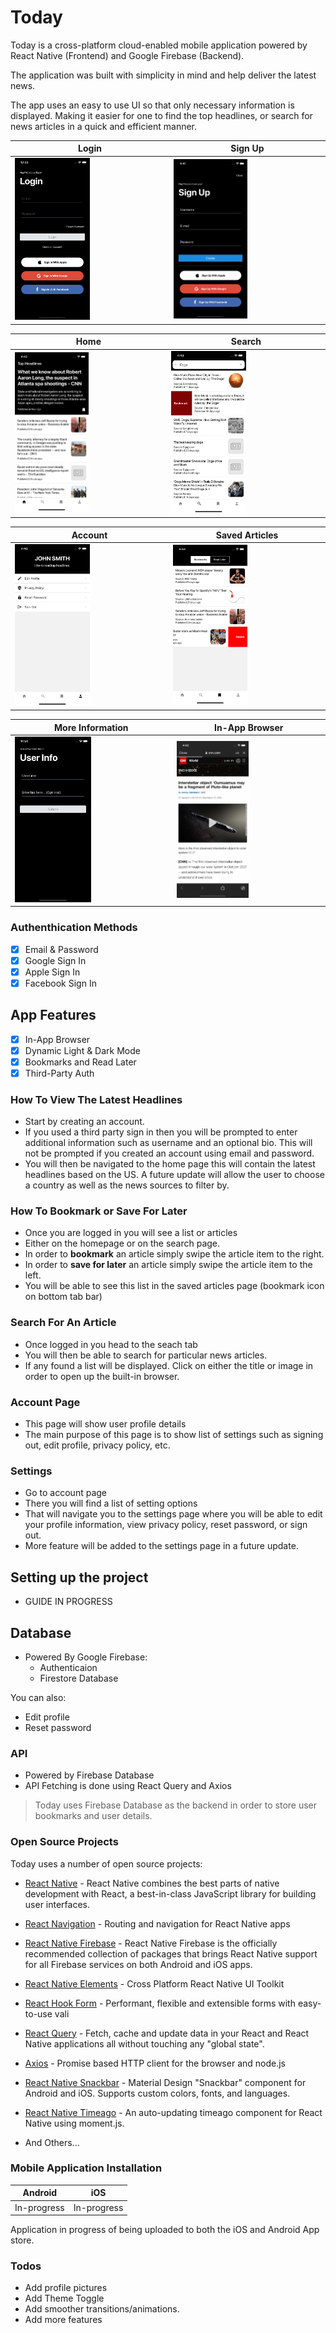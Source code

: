 # Today

Today is a cross-platform cloud-enabled mobile application powered by React Native (Frontend) and Google Firebase (Backend).

The application was built with simplicity in mind and help deliver the latest news. 

The app uses an easy to use UI so that only necessary information is displayed. Making it easier for one to find the top headlines, or search for news articles in a quick and efficient manner. 

| Login                                      | Sign Up                                     |
| ------------------------------------------ | ------------------------------------------- |
| <img src="images/Login.png" width="50%" /> | <img src="images/SignUp.png" width="50%" /> |

| Home                                          | Search                                          |
| --------------------------------------------- | ----------------------------------------------- |
| <img src="images/Homepage.png" width="50%" /> | <img src="images/SearchPage.png" width="50%" /> |

| Account                                          | Saved Articles                                 |
| ------------------------------------------------ | ---------------------------------------------- |
| <img src="images/AccountPage.png" width="50%" /> | <img src="images/SavedPage.png" width="50%" /> |

| More Information                                     | In-App Browser                                      |
| ---------------------------------------------------- | --------------------------------------------------- |
| <img src="images/MoreInfo.png" width="50%" /> <br /> | <img src="images/In-App-Browser.png" width="50%" /> |



### Authenthication Methods
- [x] Email & Password
- [x] Google Sign In
- [x] Apple Sign In
- [x] Facebook Sign In

## App Features
- [x] In-App Browser
- [x] Dynamic Light & Dark Mode
- [x] Bookmarks and Read Later 
- [x] Third-Party Auth
### How To View The Latest Headlines
  - Start by creating an account.
  - If you used a third party sign in then you will be prompted to enter additional information such as username and an optional bio. This will not be prompted if you created an account using email and password. 
  - You will then be navigated to the home page this will contain the latest headlines based on the US. A future update will allow the user to choose a country as well as the news sources to filter by.

### How To Bookmark or Save For Later
- Once you are logged in you will see a list or articles
- Either on the homepage or on the search page.
- In order to **bookmark** an article simply swipe the article item to the right.
- In order to **save for later** an article simply swipe the article item to the left.
- You will be able to see this list in the saved articles page (bookmark icon on bottom tab bar)

### Search For An Article
- Once logged in you head to the seach tab
- You will then be able to search for particular news articles. 
- If any found a list will be displayed. Click on either the title or image in order to open up the built-in browser.
### Account Page
- This page will show user profile details
- The main purpose of this page is to show list of settings such as signing out, edit profile, privacy policy, etc. 
### Settings
- Go to account page
- There you will find a list of setting options 
- That will navigate you to the settings page where you will be able to edit your profile information, view privacy policy, reset password, or sign out.
- More feature will be added to the settings page in a future update.


## Setting up the project
- GUIDE IN PROGRESS
## Database
  - Powered By Google Firebase:
    - Authenticaion
    - Firestore Database

You can also:
  - Edit profile
  - Reset password

### API
  - Powered by Firebase Database
  - API Fetching is done using React Query and Axios

>Today uses Firebase Database as the backend in order to store user bookmarks and user details. 

### Open Source Projects
Today uses a number of open source projects:

  - [React Native] - React Native combines the best parts of native development with React, a best-in-class JavaScript library for building user interfaces.
  - [React Navigation] - Routing and navigation for React Native apps
  - [React Native Firebase] - React Native Firebase is the officially recommended collection of packages that brings React Native support for all Firebase services on both Android and iOS apps.
  - [React Native Elements] - Cross Platform React Native UI Toolkit
  - [React Hook Form] - Performant, flexible and extensible forms with easy-to-use vali
  - [React Query] - Fetch, cache and update data in your React and React Native applications all without touching any "global state".
  - [Axios] - Promise based HTTP client for the browser and node.js
  - [React Native Snackbar] - Material Design "Snackbar" component for Android and iOS. Supports custom colors, fonts, and languages.
  - [React Native Timeago] - An auto-updating timeago component for React Native using moment.js.

  - And Others...
### Mobile Application Installation

| Android     | iOS         |
| ----------- | ----------- |
| In-progress | In-progress |

Application in progress of being uploaded to both the iOS and Android App store.

### Todos
  - Add profile pictures
  - Add Theme Toggle
  - Add smoother transitions/animations. 
  - Add more features

  [react native]: <https://reactnative.dev>
  [react native firebase]: <https://rnfirebase.io/>
  [react native elements]: <https://reactnativeelements.com/>
  [react hook form]: <https://react-hook-form.com/>
  [react query]: <https://react-query.tanstack.com/>
  [axios]: <https://github.com/axios/axios>
  [react native snackbar]: <https://github.com/cooperka/react-native-snackbar>
  [react native timeago]: <https://github.com/TylerLH/react-native-timeago>
  [moment]: <https://github.com/moment/moment>
  [react navigation]: <https://reactnavigation.org/>
  [react native in app browser]: <https://github.com/proyecto26/react-native-inappbrowser>
  [react native haptic feedback]: <https://github.com/junina-de/react-native-haptic-feedback>

  
